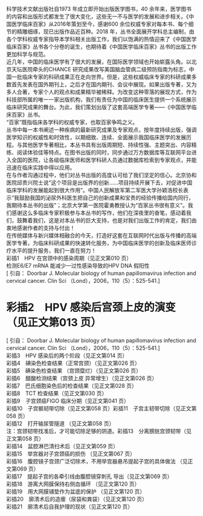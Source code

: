 科学技术文献出版社自1973 年成立即开始出版医学图书，40 余年来，医学图书的内容和出版形式都发生了很大变化，这些无一不与医学的发展和进步相关。《中国医学临床百家》从2016年策划至今，感谢600 余位权威专家对每本书、每个细节的精雕细琢，现已出版作品近百种。2018 年，丛书全面展开学科总主编制，由各个学科权威专家指导本学科相关出版工作，我们以饱满的热情迎来了《中国医学临床百家》丛书各个分卷的诞生，也期待着《中国医学临床百家》丛书的出版工作更加科学与规范。  
近几年，中国的临床医学有了很大的发展，在国际医学领域也开始崭露头角。以北京天坛医院牵头的CHANCE 研究成果改写美国脑血管病二级预防指南为标志，中国一批临床专家的科研成果正在走向世界。但是，这些权威临床专家的科研成果多数首先发表在国外期刊上，之后才在国内期刊、会议中展现。如果出版专著，又为多人合著，专家个人的观点和成果精华被稀释。为改变这种零落的展现方式，作为科技部所属的唯一一家出版机构，我们有责任为中国的临床医生提供一个系统展示临床研究成果的舞台。为此，我们策划出版了这套高端医学专著——《中国医学临床百家》丛书。  
“百家”既指临床各学科的权威专家，也取百家争鸣之义。  
丛书中每一本书阐述一种疾病的最新研究成果及专家观点，按年度持续出版，强调医学知识的权威性和时效性，以期细致、连续、全面展示我国临床医学的发展历程。与其他医学专著相比，本丛书具有出版周期短、持续性强、主题突出、内容精练、阅读体验佳等特点。在图书出版的同时，同步通过万方数据库等互联网平台进入全国的医院，让各级临床医师和医学科研人员通过数据库检索到专家观点，并能迅速在临床实践中得以应用。  
在与作者沟通过程中，他们对丛书出版的高度认可给了我们坚定的信心。北京协和医院邱贵兴院士说“这个项目是出版界的创新……项目持续开展下去，对促进中国临床学科的发展能起到很大作用”。中国人民解放军第二军医大学孙颖浩校长表示“我鼓励我国的泌尿外科医生把自己的创新成果和宝贵的经验传播给国内同行，我期待本丛书的出版”；北京大学第一医院霍勇教授认为“百家丛书很有意义”。我们感谢这么多临床专家积极参与本丛书的写作，他们在深夜里的奋笔，感动着我们，鼓舞着我们，这是对本丛书的巨大支持，也是对我们出版工作的肯定，我们由衷地感谢作者的支持与付出！  
在传统媒体与新兴媒体相融合的今天，打造好这套在互联网时代出版与传播的高端医学专著，为临床科研成果的快速转化服务，为中国临床医学的创新及临床医师诊疗水平的提升服务，我们一直在努力！  
彩插1　HPV 在宫颈中的感染周期（见正文第010 页）  
检测E6/E7 mRNA 能减少一过性感染导致的HPV DNA 假阳性  
[  引自： Doorbar J. Molecular biology of human papillomavirus infection and cervical cancer. Clin Sci
 （Lond），2006，110（5）：525-541.]  
# 彩插2　HPV 感染后宫颈上皮的演变（见正文第013 页）  
[  引自： Doorbar J. Molecular biology of human papillomavirus infection and cervical cancer. Clin Sci
 （Lond），2006，110（5）：525-541.]  
彩插3　HPV 感染后的两个阶段（见正文第014 页）  
彩插4　碘染色检查结果（正常宫颈）（见正文第026 页）  
彩插5　碘染色检查结果 （宫颈糜烂）（见正文第026 页）  
彩插6　醋酸检测结果（宫颈上皮 异常增生）（见正文第026 页）  
彩插7　巴氏细胞染色后的检查结果（见正文第028 页）  
彩插8　TCT 检查结果（见正文第030 页）  
彩插9　子宫颈癌FIGO 临床分期（见正文第041 页）  
彩插10　子宫骶韧带切除（见正文第058 页）彩插11　子宫主韧带切除（见正文第058 页）  
彩插12　打开输尿管隧道 （见正文第058 页）  
注：宫颈韧带找准后，才可能切除足够的阴道。彩插13　分离膀胱宫颈韧带（见正文第058 页）  
彩插14　盆腔淋巴清扫术后（见正文第059 页）  
彩插15　举宫器对子宫颈癌的损伤  （见正文第067 页）  
彩插16　腹腔镜子宫颈广泛切除术，不用举宫器悬吊提起子宫的具体做法 （见正文第069 页）  
彩插17　提起子宫的各牵引线由腹腔镜穿刺孔 导出（见正文第069 页）  
彩插18　游离大网膜保持右侧血循环  （见正文第120 页）  
彩插19　用大网膜铺垫作为盆底的保护  （见正文第120 页）  
彩插20　廓清术后的造瘘（尿袋和粪袋）（见正文第120 页）  
彩插21　廓清术后自我护理的现状（见正文第120 页）  